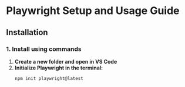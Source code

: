 # Playwright Setup and Usage Guide

## Installation

### 1. Install using commands

1. **Create a new folder and open in VS Code**
2. **Initialize Playwright in the terminal:**
   ```sh
   npm init playwright@latest
